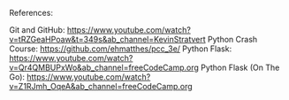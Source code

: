 References:

Git and GitHub: https://www.youtube.com/watch?v=tRZGeaHPoaw&t=349s&ab_channel=KevinStratvert
Python Crash Course: https://github.com/ehmatthes/pcc_3e/
Python Flask:  https://www.youtube.com/watch?v=Qr4QMBUPxWo&ab_channel=freeCodeCamp.org
Python Flask (On The Go): https://www.youtube.com/watch?v=Z1RJmh_OqeA&ab_channel=freeCodeCamp.org